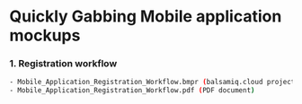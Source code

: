 Quickly Gabbing Mobile application mockups
===

### 1. Registration workflow

````bash
- Mobile_Application_Registration_Workflow.bmpr (balsamiq.cloud project)
- Mobile_Application_Registration_Workflow.pdf (PDF document)
````